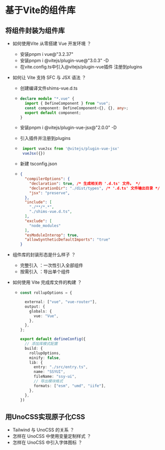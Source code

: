 # 基于Vite的组件库

## 将组件封装为组件库

- 如何使用Vite 从零搭建 Vue 开发环境 ？

  - 安装pnpm i vue@"3.2.37"
  - 安装pnpm i @vitejs/plugin-vue@"3.0.3" -D
  - 在vite.config.ts中引入@vitejs/plugin-vue插件 注册到plugins

- 如何让 Vite 支持 SFC 与 JSX 语法 ？

  - 创建编译文件shims-vue.d.ts

  - ```typescript
    declare module "*.vue" {
      import { DefineComponent } from "vue";
      const component: DefineComponent<{}, {}, any>;
      export default component;
    }
    ```

  - 安装pnpm i @vitejs/plugin-vue-jsx@"2.0.0" -D

  - 引入插件并注册到plugins

  - ```typescript
     import vueJsx from '@vitejs/plugin-vue-jsx' 
     vueJsx({})
    ```

  - 新建 tsconfig.json

  - ```json
    {
      "compilerOptions": {
        "declaration": true, /* 生成相关的 '.d.ts' 文件。 */
        "declarationDir": "./dist/types", /* '.d.ts' 文件输出目录 */
        "jsx": "preserve",
      },
      "include": [
        "./**/*.*",
        "./shims-vue.d.ts",
      ],
      "exclude": [
        "node_modules"
      ],
      "esModuleInterop": true,
      "allowSyntheticDefaultImports": "true"
    }
    ```

- 组件库的封装形态是什么样子 ？

  - 完整引入 ：一次性引入全部组件
  - 按需引入 ：导出单个组件

- 如何使用 Vite 完成库文件的构建 ？

  - ```typescript
    const rollupOptions = {
    
      external: ["vue", "vue-router"],
      output: {
        globals: {
          vue: "Vue",
        },
      },
    };
    
    export default defineConfig({
      // 添加库模式配置
      build: {
        rollupOptions,
        minify: false,
        lib: {
          entry: "./src/entry.ts",
          name: "SSYUI",
          fileName: "ssy-ui",
          // 导出模块格式
          formats: ["esm", "umd", "iife"],
        },
      },
    })
    ```

## 用UnoCSS实现原子化CSS

- Tailwind 与 UnoCSS 的关系 ？
- 怎样在 UnoCSS 中使用变量定制样式 ？
- 怎样在 UnoCSS 中引入字体图标 ？